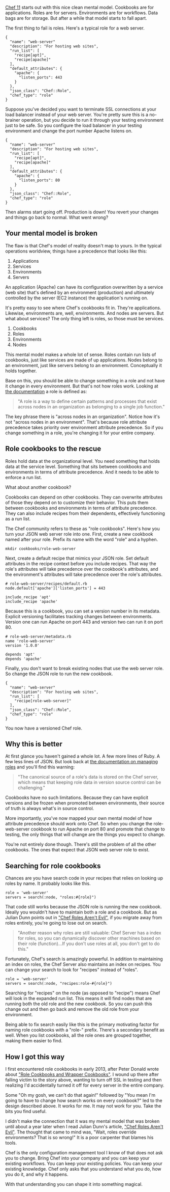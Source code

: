 <!--
title: The quick, easy way to version Chef roles
created: 25 July 2014 - 5:14 am
updated: 28 July 2014 - 6:48 pm
publish: 28 July 2014
slug: chef-roles
tags: coding, chef
-->

[Chef 11][chef] starts out with this nice clean mental model. Cookbooks are for
applications. Roles are for servers. Environments are for workflows.
Data bags are for storage. But after a while that model starts to fall
apart.

The first thing to fail is roles. Here's a typical role for a web server.

    {
      "name": "web-server"
      "description": "For hosting web sites",
      "run_list": [
        "recipe[apt]",
        "recipe[apache]"
      ],
      "default_attributes": {
        "apache": {
          "listen_ports": 443
        }
      },
      "json_class": "Chef::Role",
      "chef_type": "role"
    }

Suppose you've decided you want to terminate SSL connections at your load
balancer instead of your web server. You're pretty sure this is a no-brainer
operation, but you decide to run it through your testing environment just to
be safe. So you configure the load balancer in your testing environment and
change the port number Apache listens on.

    {
      "name": "web-server"
      "description": "For hosting web sites",
      "run_list": [
        "recipe[apt]",
        "recipe[apache]"
      ],
      "default_attributes": {
        "apache": {
          "listen_ports": 80
        }
      },
      "json_class": "Chef::Role",
      "chef_type": "role"
    }

Then alarms start going off. Production is down! You revert your changes and
things go back to normal. What went wrong?

## Your mental model is broken ##

The flaw is that Chef's model of reality doesn't map to yours. In the typical
operations worldview, things have a precedence that looks like this:

1. Applications
2. Services
3. Environments
4. Servers

An application (Apache) can have its configuration overwritten by a service
(web site) that's defined by an environment (production) and ultimately
controlled by the server (EC2 instance) the application's running on.

It's pretty easy to see where Chef's cookbooks fit in. They're applications.
Likewise, environments are, well, environments. And nodes are servers. But what
about services? The only thing left is roles, so those must be services.

1. Cookbooks
2. Roles
3. Environments
4. Nodes

This mental model makes a whole lot of sense. Roles contain run lists of
cookbooks, just like services are made of up applications. Nodes belong to an
environment, just like servers belong to an environment. Conceptually it holds
together.

Base on this, you should be able to change something in a role and not have it
change in every environment. But that's not how roles work. Looking at [the
documentation][role] a role is defined as:

> "A role is a way to define certain patterns and processes that exist across
> nodes in an organization as belonging to a single job function."

The key phrase there is "across nodes in an organization". Notice how it's not
"across nodes in an environment". That's because role attribute precedence takes
priority over environment attribute precedence. So if you change something in
a role, you're changing it for your entire company.

## Role cookbooks to the rescue ##

Roles hold data at the organizational level. You need something that holds data
at the service level. Something that sits between cookbooks and environments in
terms of attribute precedence. And it needs to be able to enforce a run list.

What about another cookbook?

Cookbooks can depend on other cookbooks. They can overwrite attributes of
those they depend on to customize their behavior. This puts them between
cookbooks and environments in terms of attribute precedence. They can also
include recipes from their dependents, effectively functioning as a run list.

The Chef community refers to these as "role cookbooks". Here's how you turn your
JSON web server role into one. First, create a new cookbook named after your
role. Prefix its name with the word "role" and a hyphen.

    mkdir cookbooks/role-web-server

Next, create a default recipe that mimics your JSON role. Set default attributes
in the recipe context before you include recipes. That way the role's attributes
will take precedence over the cookbook's attributes, and the environment's
attributes will take precedence over the role's attributes.

    # role-web-server/recipes/default.rb
    node.default['apache']['listen_ports'] = 443

    include_recipe 'apt'
    include_recipe 'apache'

Because this is a cookbook, you can set a version number in its metadata.
Explicit versioning facilitates tracking changes between environments. Version
one can run Apache on port 443 and version two can run it on port 80.

    # role-web-server/metadata.rb
    name 'role-web-server'
    version '1.0.0'

    depends 'apt'
    depends 'apache'

Finally, you don't want to break existing nodes that use the web server role. So
change the JSON role to run the new cookbook.

    {
      "name": "web-server"
      "description": "For hosting web sites",
      "run_list": [
        "recipe[role-web-server]"
      ],
      "json_class": "Chef::Role",
      "chef_type": "role"
    }

You now have a versioned Chef role.

## Why this is better ##

At first glance you haven't gained a whole lot. A few more lines of Ruby.
A few less lines of JSON. But look back at [the documentation on
managing roles][role] and you'll find this warning:

> "The canonical source of a role's data is stored on the Chef server, which
> means that keeping role data in version source control can be challenging."

Cookbooks have no such limitations. Because they can have explicit versions and
be frozen when promoted between environments, their source of truth is always
what's in source control.

More importantly, you've now mapped your own mental model of how attribute
precedence should work onto Chef. So when you change the role-web-server
cookbook to run Apache on port 80 and promote that change to testing, the only
things that will change are the things you expect to change.

You're not entirely done though. There's still the problem of all the other
cookbooks. The ones that expect that JSON web server role to exist.

## Searching for role cookbooks ##

Chances are you have search code in your recipes that relies on looking up
roles by name. It probably looks like this.

    role = 'web-server'
    servers = search(:node, "roles:#{role}")

That code still works because the JSON role is running the new cookbook. Ideally
you wouldn't have to maintain both a role and a cookbook. But as Julian Dunn
points out in ["Chef Roles Aren't Evil"][stop], if you migrate away from roles
entirely, you're going to lose out on search.

> "Another reason why roles are still valuable: Chef Server has a index for
> roles, so you can dynamically discover other machines based on their role
> (function)...If you don't use roles at all, you don't get to do this."

Fortunately, Chef's search is amazingly powerful. In addition to maintaining
an index on roles, the Chef Server also maintains an index on recipes. You can
change your search to look for "recipes" instead of "roles".

    role = 'web-server'
    servers = search(:node, "recipes:role-#{role}")

Searching for "recipes" on the node (as opposed to "recipe") means Chef will
look in the expanded run list. This means it will find nodes that are running
both the old role and the new cookbook. So you can push this change out and then
go back and remove the old role from your environment.

Being able to fix search easily like this is the primary motivating factor for
naming role cookbooks with a "role-" prefix. There's a secondary benefit as
well. When you list cookbooks, all the role ones are grouped together, making
them easier to find.

## How I got this way ##

I first encountered role cookbooks in early 2013, after Peter Donald wrote about
["Role Cookbooks and Wrapper Cookbooks"][donald]. I wound up there after falling
victim to the story above, wanting to turn off SSL in testing and then realizing
I'd accidentally turned it off for every server in the entire company.

Some "Oh my gosh, we can't do that again!" followed by "You mean I'm going to
have to change how search works on every cookbook?" led to the design described
above. It works for me. It may not work for you. Take the bits you find useful.

I didn't make the connection that it was my mental model that was broken until
about a year later when I read Julian Dunn's article, ["Chef Roles Aren't
Evil"][stop]. The thought that came to mind was, "Wait, roles override
environments? That is so wrong!" It is a poor carpenter that blames his tools.

Chef is the only configuration management tool I know of that does not ask you
to change. Bring Chef into your company and you can keep your existing
workflows. You can keep your existing policies. You can keep your existing
knowledge. Chef only asks that you understand what you do, how you do it, and
why it happens.

With that understanding you can shape it into something magical.


[chef]: http://www.getchef.com/ "Chef: Automation for Web-Scale IT"
[role]: http://docs.opscode.com/essentials_roles.html "Chef: About Roles"
[book]: http://docs.opscode.com/essentials_cookbook_versions.html "Chef: About Versions"
[stop]: http://www.getchef.com/blog/2013/11/19/chef-roles-arent-evil/ "Julian Dunn (Chef): Chef Roles Aren't Evil"
[donald]: http://realityforge.org/code/2012/11/19/role-cookbooks-and-wrapper-cookbooks.html "Peter Donald (RealityForge): Role Cookbooks and Wrapper Cookbooks"
